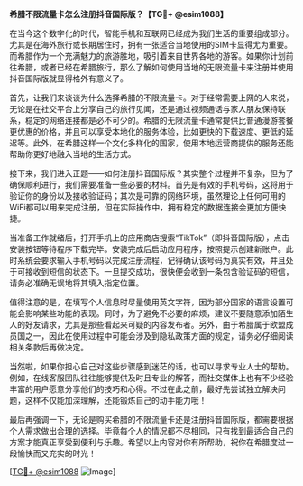 **希腊不限流量卡怎么注册抖音国际版？【TG💪+ @esim1088】**

在当今这个数字化的时代，智能手机和互联网已经成为我们生活的重要组成部分。尤其是在海外旅行或长期居住时，拥有一张适合当地使用的SIM卡显得尤为重要。而希腊作为一个充满魅力的旅游胜地，吸引着来自世界各地的游客。如果你计划前往希腊，或者已经在希腊旅行，那么了解如何使用当地的无限流量卡来注册并使用抖音国际版就显得格外有意义了。

首先，让我们来谈谈为什么选择希腊的不限流量卡。对于经常需要上网的人来说，无论是在社交平台上分享自己的旅行见闻，还是通过视频通话与家人朋友保持联系，稳定的网络连接都是必不可少的。希腊的无限流量卡通常提供比普通漫游套餐更优惠的价格，并且可以享受本地化的服务体验，比如更快的下载速度、更低的延迟等。此外，在希腊这样一个文化多样化的国家，使用本地运营商提供的服务还能帮助你更好地融入当地的生活方式。

接下来，我们进入正题——如何注册抖音国际版？其实整个过程并不复杂，但为了确保顺利进行，我们需要准备一些必要的材料。首先是有效的手机号码，这将用于验证你的身份以及接收验证码；其次是可靠的网络环境，虽然理论上任何可用的WiFi都可以用来完成注册，但在实际操作中，拥有稳定的数据连接会更加方便快捷。

当准备工作就绪后，打开手机上的应用商店搜索“TikTok”（即抖音国际版），点击安装按钮等待程序下载完毕。安装完成后启动应用程序，按照提示创建新账户。此时系统会要求输入手机号码以完成注册流程，记得确认该号码为真实有效，并且处于可接收到短信的状态下。一旦提交成功，很快便会收到一条包含验证码的短信，请务必准确无误地将其填入指定位置。

值得注意的是，在填写个人信息时尽量使用英文字符，因为部分国家的语言设置可能会影响某些功能的表现。同时，为了避免不必要的麻烦，建议不要随意添加陌生人的好友请求，尤其是那些看起来可疑的内容发布者。另外，由于希腊属于欧盟成员国之一，因此在使用过程中可能会涉及到隐私政策方面的规定，请务必仔细阅读相关条款后再做决定。

当然啦，如果你担心自己对这些步骤感到迷茫的话，也可以寻求专业人士的帮助。例如，在线客服团队往往能够提供及时且专业的解答，而社交媒体上也有不少经验丰富的用户愿意分享他们的技巧和心得。不过在此之前，最好先尝试独立解决问题，这样不仅能加深理解，还能锻炼自己的动手能力哦！

最后再强调一下，无论是购买希腊的不限流量卡还是注册抖音国际版，都需要根据个人需求做出合理的选择。毕竟每个人的情况都不尽相同，只有找到最适合自己的方案才能真正享受到便利与乐趣。希望以上内容对你有所帮助，祝你在希腊度过一段愉快而又充实的时光！

[[TG💪+ @esim1088](https://t.me/s/esim1088) ![Image](https://i.postimg.cc/4NQfJmqS/Snipaste-2025-05-13-00-14-12.png)]